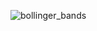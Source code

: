 ![bollinger_bands](https://user-images.githubusercontent.com/67749566/218634520-bc16f889-2d39-44a1-bfc3-ec92f5b311e1.png)
